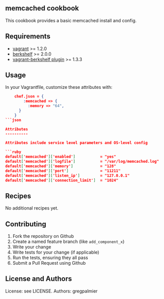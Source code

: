 memcached cookbook
------------------

This cookbook provides a basic memcached install and config.

Requirements
------------
* [vagrant](http://downloads.vagrantup.com/) >= 1.2.0
* [berkshelf](http://berkshelf.com/) >= 2.0.0
* [vagrant-berkshelf plugin](https://github.com/RiotGames/vagrant-berkshelf) >= 1.3.3

Usage
-----

In your Vagrantfile, customize these attributes with:

```json
    chef.json = {
        :memcached => {
          :memory => "64",
      }
    }
```json

Attributes
----------

Attributes include service level parameters and OS-level config

```ruby
default['memcached']['enabled']           = "yes"
default['memcached']['logfile']           = "/var/log/memcached.log"
default['memcached']['memory']            = "128"
default['memcached']['port']              = "11211"
default['memcached']['listen_ip']         = "127.0.0.1"
default['memcached']['connection_limit']  = "1024"
```

Recipes
-------

No additional recipes yet.

Contributing
------------

1. Fork the repository on Github
2. Create a named feature branch (like `add_component_x`)
3. Write your change
4. Write tests for your change (if applicable)
5. Run the tests, ensuring they all pass
6. Submit a Pull Request using Github

License and Authors
-------------------
License: see LICENSE.
Authors: gregpalmier
